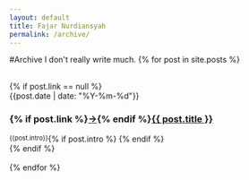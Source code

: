 ```yaml
---
layout: default
title: Fajar Nurdiansyah
permalink: /archive/
---
```

#Archive
I don't really write much.
{% for post in site.posts %}
    <div>		
		<div>
		{% if post.link == null %}
			<div class="archivedate">
                {{post.date | date: "%Y-%m-%d"}} 
            </div>
            <div class="archivepost">
                <h3 style="">{% if post.link %}<a href="{{post.link}}">→</a>{% endif %}<a href="{{post.url}}">{{ post.title }}</a></h3>
                {% if post.intro %}
                    <div style="float:left; font-size: 80%;">
                        {{post.intro}}
                    </div>
                {% endif %}
            </div>
        {% endif %}
		</div>		
	</div>
{% endfor %}
